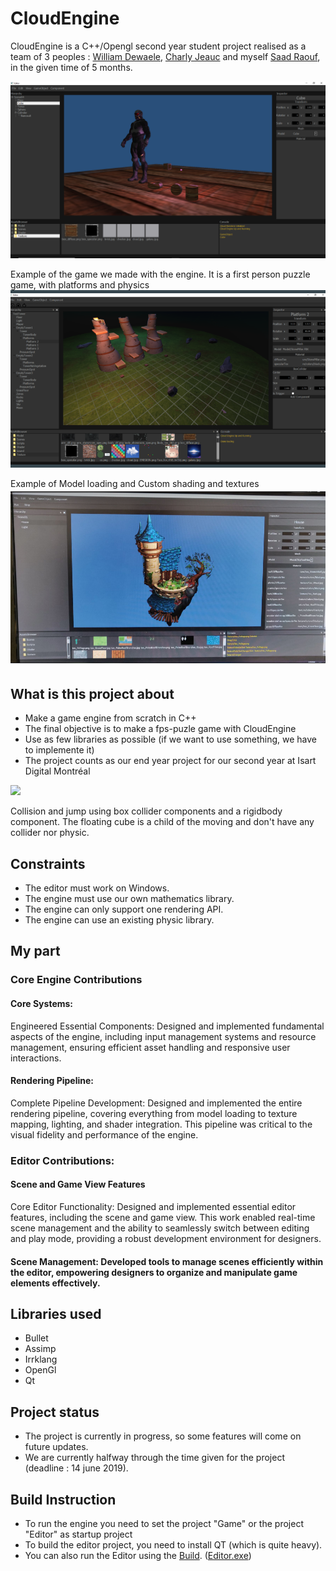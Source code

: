 # CloudEngine

CloudEngine is a C++/Opengl second year student project realised as a team of 3 peoples : [William Dewaele](https://github.com/Wdewaele), [Charly Jeauc](https://github.com/CJeauc) and myself [Saad Raouf](https://github.com/Synyproxy), in the given time of 5 months.

![alt text](https://github.com/Synyproxy/CloudEngine/blob/master/Screenshots/Editor.PNG)

Example of the game we made with the engine. It is a first person puzzle game, with platforms and physics
![alt text](https://github.com/Synyproxy/CloudEngine/blob/master/Screenshots/Game-Demo.PNG)

Example of Model loading and Custom shading and textures
![alt text](https://github.com/Synyproxy/CloudEngine/blob/master/Screenshots/ToonShading.PNG)

## What is this project about

- Make a game engine from scratch in C++
- The final objective is to make a fps-puzle game with CloudEngine
- Use as few libraries as possible (if we want to use something, we have to implemente it)
- The project counts as our end year project for our second year at Isart Digital Montréal

![](https://media.giphy.com/media/27II2p7JgqbdA65mSD/giphy.gif)

Collision and jump using box collider components and a rigidbody component. The floating cube is a child of the moving and don't have any collider nor physic.

## Constraints

- The editor must work on Windows.
- The engine must use our own mathematics library.
- The engine can only support one rendering API.
- The engine can use an existing physic library.

## My part

### Core Engine Contributions

#### Core Systems:

Engineered Essential Components: Designed and implemented fundamental aspects of the engine, including input management systems and resource management, ensuring efficient asset handling and responsive user interactions.

#### Rendering Pipeline:

Complete Pipeline Development: Designed and implemented the entire rendering pipeline, covering everything from model loading to texture mapping, lighting, and shader integration. This pipeline was critical to the visual fidelity and performance of the engine.

### Editor Contributions:

#### Scene and Game View Features

Core Editor Functionality: Designed and implemented essential editor features, including the scene and game view. This work enabled real-time scene management and the ability to seamlessly switch between editing and play mode, providing a robust development environment for designers.

#### Scene Management: Developed tools to manage scenes efficiently within the editor, empowering designers to organize and manipulate game elements effectively.

## Libraries used

- Bullet
- Assimp
- Irrklang
- OpenGl
- Qt

## Project status

- The project is currently in progress, so some features will come on future updates.
- We are currently halfway through the time given for the project (deadline : 14 june 2019).

## Build Instruction

- To run the engine you need to set the project "Game" or the project "Editor" as startup project
- To build the editor project, you need to install QT (which is quite heavy).
- You can also run the Editor using the [Build](https://github.com/Synyproxy/CloudEngine/tree/master/BuildCloudEngine). ([Editor.exe](https://github.com/CJeauc/CloudEngine/blob/master/BuildCloudEngine/Build/Release-x64/Editor/Editor.exe))
